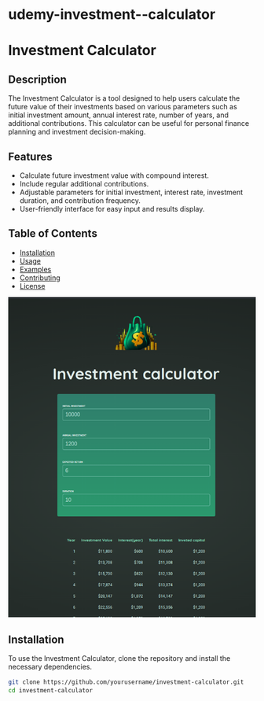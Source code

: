 # udemy-investment--calculator
# Investment Calculator

## Description

The Investment Calculator is a tool designed to help users calculate the future value of their investments based on various parameters such as initial investment amount, annual interest rate, number of years, and additional contributions. This calculator can be useful for personal finance planning and investment decision-making.

## Features

- Calculate future investment value with compound interest.
- Include regular additional contributions.
- Adjustable parameters for initial investment, interest rate, investment duration, and contribution frequency.
- User-friendly interface for easy input and results display.

## Table of Contents

- [Installation](#installation)
- [Usage](#usage)
- [Examples](#examples)
- [Contributing](#contributing)
- [License](#license)

  
<img src="https://github.com/Pavankumar07s/udemy-investment--calculator/blob/main/public/Screenshot%20from%202024-05-28%2016-56-53.png"></img>
## Installation

To use the Investment Calculator, clone the repository and install the necessary dependencies.

```bash
git clone https://github.com/yourusername/investment-calculator.git
cd investment-calculator

